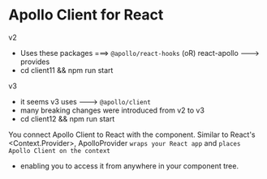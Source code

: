 # Apollo Client for React

v2
- Uses these packages ===> 
    <apollo-boost> 
    `@apollo/react-hooks`   (oR)    react-apollo ---> provides <ApolloProvider>
    <graphql>
- cd client11 && npm run start

v3
- it seems v3 uses ---> `@apollo/client` <graphql>
- many breaking changes were introduced from v2 to v3
- cd client12 && npm run start

<!-- ------------------------------------------------------------------------- -->

You connect Apollo Client to React with the <ApolloProvider> component. 
Similar to React's <Context.Provider>, ApolloProvider `wraps your React app` and `places Apollo Client on the context`
- enabling you to access it from anywhere in your component tree.

<!-- ------------------------------------------------------------------------- -->